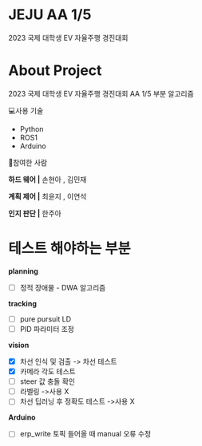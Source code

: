 # JEJU AA 1/5
2023 국제 대학생 EV 자율주행 경진대회

# About Project
2023 국제 대학생 EV 자율주행 경진대회 AA 1/5 부분 알고리즘

💻사용 기술
- Python
- ROS1
- Arduino

🙂참여한 사람

**하드 웨어 |**
손현아 , 김민재

**계획 제어 |**
최윤지 , 이연석

**인지 판단 |**
한주아



# 테스트 해야하는 부분

**planning**
- [ ] 정적 장애물 - DWA 알고리즘

**tracking**
- [ ] pure pursuit LD
- [ ] PID 파라미터 조정

**vision**
- [x] 차선 인식 및 검출 -> 차선 테스트
- [x] 카메라 각도 테스트
- [ ] steer 값 충돌 확인
- [ ] 라벨링 ->사용 X
- [ ] 차선 딥러닝 후 정확도 테스트 ->사용 X

**Arduino**
- [ ] erp_write 토픽 들어올 때 manual 오류 수정

